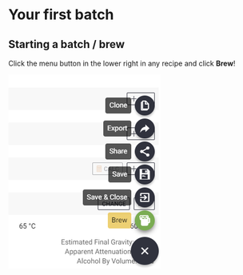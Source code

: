 # Your first batch

## Starting a batch / brew

Click the menu button in the lower right in any recipe and click **Brew**!

![](../.gitbook/assets/image%20%2826%29.png)

